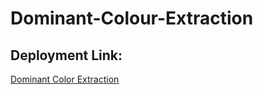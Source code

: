 # Dominant-Colour-Extraction

## Deployment Link:
[Dominant Color Extraction](https://dominant-colour-extraction.onrender.com/)
